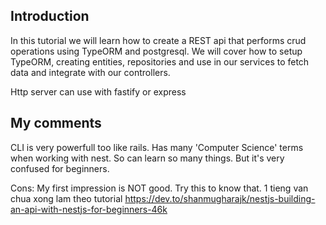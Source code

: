 
##  Introduction

In this tutorial we will learn how to create a REST api that performs crud
operations using TypeORM and postgresql. We will cover how to setup TypeORM,
creating entities, repositories and use in our services to fetch data and
integrate with our controllers.

Http server can use with fastify or express

## My comments

CLI is very powerfull too like rails.
Has many 'Computer Science' terms when working with nest. So can learn so many things.
But it's very confused for beginners.

Cons: 
My first impression is NOT good.
Try this to know that. 1 tieng van chua xong lam theo tutorial
https://dev.to/shanmugharajk/nestjs-building-an-api-with-nestjs-for-beginners-46k
